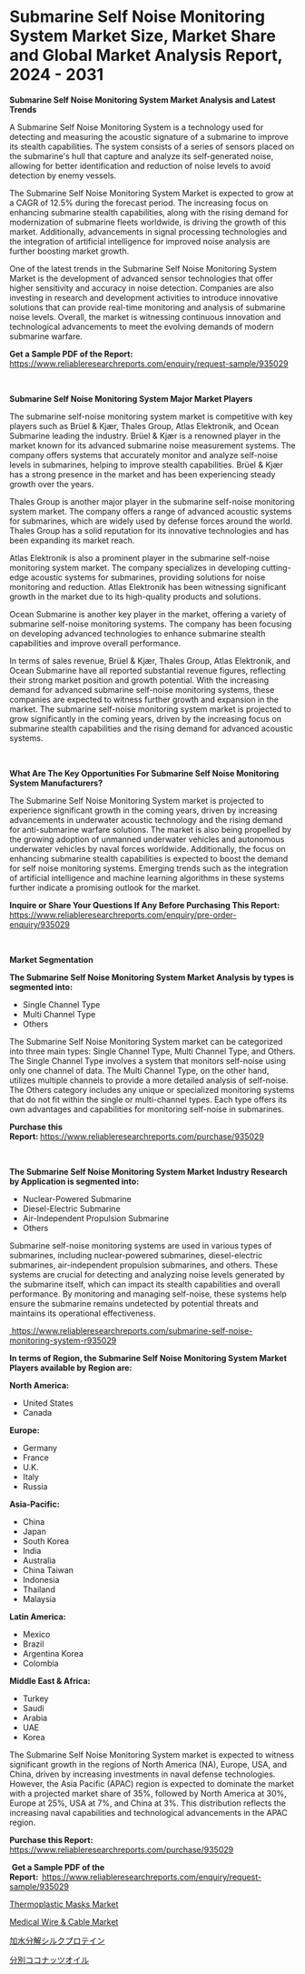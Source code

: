 <p><h1>Submarine Self Noise Monitoring System Market Size, Market Share and Global Market Analysis Report, 2024 - 2031</h1></p><p><strong>Submarine Self Noise Monitoring System Market Analysis and Latest Trends</strong></p>
<p><p>A Submarine Self Noise Monitoring System is a technology used for detecting and measuring the acoustic signature of a submarine to improve its stealth capabilities. The system consists of a series of sensors placed on the submarine's hull that capture and analyze its self-generated noise, allowing for better identification and reduction of noise levels to avoid detection by enemy vessels.</p><p>The Submarine Self Noise Monitoring System Market is expected to grow at a CAGR of 12.5% during the forecast period. The increasing focus on enhancing submarine stealth capabilities, along with the rising demand for modernization of submarine fleets worldwide, is driving the growth of this market. Additionally, advancements in signal processing technologies and the integration of artificial intelligence for improved noise analysis are further boosting market growth.</p><p>One of the latest trends in the Submarine Self Noise Monitoring System Market is the development of advanced sensor technologies that offer higher sensitivity and accuracy in noise detection. Companies are also investing in research and development activities to introduce innovative solutions that can provide real-time monitoring and analysis of submarine noise levels. Overall, the market is witnessing continuous innovation and technological advancements to meet the evolving demands of modern submarine warfare.</p></p>
<p><strong>Get a Sample PDF of the Report:&nbsp;</strong> <a href="https://www.reliableresearchreports.com/enquiry/request-sample/935029">https://www.reliableresearchreports.com/enquiry/request-sample/935029</a></p>
<p>&nbsp;</p>
<p><strong>Submarine Self Noise Monitoring System Major Market Players</strong></p>
<p><p>The submarine self-noise monitoring system market is competitive with key players such as Brüel & Kjær, Thales Group, Atlas Elektronik, and Ocean Submarine leading the industry. Brüel & Kjær is a renowned player in the market known for its advanced submarine noise measurement systems. The company offers systems that accurately monitor and analyze self-noise levels in submarines, helping to improve stealth capabilities. Brüel & Kjær has a strong presence in the market and has been experiencing steady growth over the years.</p><p>Thales Group is another major player in the submarine self-noise monitoring system market. The company offers a range of advanced acoustic systems for submarines, which are widely used by defense forces around the world. Thales Group has a solid reputation for its innovative technologies and has been expanding its market reach.</p><p>Atlas Elektronik is also a prominent player in the submarine self-noise monitoring system market. The company specializes in developing cutting-edge acoustic systems for submarines, providing solutions for noise monitoring and reduction. Atlas Elektronik has been witnessing significant growth in the market due to its high-quality products and solutions.</p><p>Ocean Submarine is another key player in the market, offering a variety of submarine self-noise monitoring systems. The company has been focusing on developing advanced technologies to enhance submarine stealth capabilities and improve overall performance.</p><p>In terms of sales revenue, Brüel & Kjær, Thales Group, Atlas Elektronik, and Ocean Submarine have all reported substantial revenue figures, reflecting their strong market position and growth potential. With the increasing demand for advanced submarine self-noise monitoring systems, these companies are expected to witness further growth and expansion in the market. The submarine self-noise monitoring system market is projected to grow significantly in the coming years, driven by the increasing focus on submarine stealth capabilities and the rising demand for advanced acoustic systems.</p></p>
<p>&nbsp;</p>
<p><strong>What Are The Key Opportunities For Submarine Self Noise Monitoring System Manufacturers?</strong></p>
<p><p>The Submarine Self Noise Monitoring System market is projected to experience significant growth in the coming years, driven by increasing advancements in underwater acoustic technology and the rising demand for anti-submarine warfare solutions. The market is also being propelled by the growing adoption of unmanned underwater vehicles and autonomous underwater vehicles by naval forces worldwide. Additionally, the focus on enhancing submarine stealth capabilities is expected to boost the demand for self noise monitoring systems. Emerging trends such as the integration of artificial intelligence and machine learning algorithms in these systems further indicate a promising outlook for the market.</p></p>
<p><strong>Inquire or Share Your Questions If Any Before Purchasing This Report:</strong> <a href="https://www.reliableresearchreports.com/enquiry/pre-order-enquiry/935029">https://www.reliableresearchreports.com/enquiry/pre-order-enquiry/935029</a></p>
<p>&nbsp;</p>
<p><strong>Market Segmentation</strong></p>
<p><strong>The Submarine Self Noise Monitoring System Market Analysis by types is segmented into:</strong></p>
<p><ul><li>Single Channel Type</li><li>Multi Channel Type</li><li>Others</li></ul></p>
<p><p>The Submarine Self Noise Monitoring System market can be categorized into three main types: Single Channel Type, Multi Channel Type, and Others. The Single Channel Type involves a system that monitors self-noise using only one channel of data. The Multi Channel Type, on the other hand, utilizes multiple channels to provide a more detailed analysis of self-noise. The Others category includes any unique or specialized monitoring systems that do not fit within the single or multi-channel types. Each type offers its own advantages and capabilities for monitoring self-noise in submarines.</p></p>
<p><strong>Purchase this Report:&nbsp;</strong><a href="https://www.reliableresearchreports.com/purchase/935029">https://www.reliableresearchreports.com/purchase/935029</a></p>
<p>&nbsp;</p>
<p><strong>The Submarine Self Noise Monitoring System Market Industry Research by Application is segmented into:</strong></p>
<p><ul><li>Nuclear-Powered Submarine</li><li>Diesel-Electric Submarine</li><li>Air-Independent Propulsion Submarine</li><li>Others</li></ul></p>
<p><p>Submarine self-noise monitoring systems are used in various types of submarines, including nuclear-powered submarines, diesel-electric submarines, air-independent propulsion submarines, and others. These systems are crucial for detecting and analyzing noise levels generated by the submarine itself, which can impact its stealth capabilities and overall performance. By monitoring and managing self-noise, these systems help ensure the submarine remains undetected by potential threats and maintains its operational effectiveness.</p></p>
<p><a href="https://www.reliableresearchreports.com/submarine-self-noise-monitoring-system-r935029">&nbsp;https://www.reliableresearchreports.com/submarine-self-noise-monitoring-system-r935029</a></p>
<p><strong>In terms of Region, the Submarine Self Noise Monitoring System Market Players available by Region are:</strong></p>
<p>
    <p> <strong> North America: </strong>
        <ul>
            <li>United States</li>
            <li>Canada</li>
        </ul>
        </p> 
    <p> <strong> Europe: </strong>
        <ul>
            <li>Germany</li>
            <li>France</li>
            <li>U.K.</li>
            <li>Italy</li>
            <li>Russia</li>
        </ul>
        </p> 
    <p> <strong> Asia-Pacific: </strong>
        <ul>
            <li>China</li>
            <li>Japan</li>
            <li>South Korea</li>
            <li>India</li>
            <li>Australia</li>
            <li>China Taiwan</li>
            <li>Indonesia</li>
            <li>Thailand</li>
            <li>Malaysia</li>
        </ul>
        </p> 
    <p> <strong> Latin America: </strong>
        <ul>
            <li>Mexico</li>
            <li>Brazil</li>
            <li>Argentina Korea</li>
            <li>Colombia</li>
        </ul>
        </p> 
    <p> <strong> Middle East & Africa: </strong>
        <ul>
            <li>Turkey</li>
            <li>Saudi</li>
            <li>Arabia</li>
            <li>UAE</li>
            <li>Korea</li>
        </ul>
    </p>
    </p>
<p><p>The Submarine Self Noise Monitoring System market is expected to witness significant growth in the regions of North America (NA), Europe, USA, and China, driven by increasing investments in naval defense technologies. However, the Asia Pacific (APAC) region is expected to dominate the market with a projected market share of 35%, followed by North America at 30%, Europe at 25%, USA at 7%, and China at 3%. This distribution reflects the increasing naval capabilities and technological advancements in the APAC region.</p></p>
<p><strong>Purchase this Report: </strong><a href="https://www.reliableresearchreports.com/purchase/935029">https://www.reliableresearchreports.com/purchase/935029</a></p>
<p>&nbsp;<strong>Get a Sample PDF of the Report:&nbsp;&nbsp;</strong><a href="https://www.reliableresearchreports.com/enquiry/request-sample/935029">https://www.reliableresearchreports.com/enquiry/request-sample/935029</a></p>
<p><strong></strong></p>
<p><p><a href="https://github.com/brentleyjimmiealvaradoz4l1rea/Market-Research-Report-List-3/blob/main/thermoplastic-masks-market.md">Thermoplastic Masks Market</a></p><p><a href="https://github.com/Angelnienowdseej3e45z3p8c/Market-Research-Report-List-3/blob/main/medical-wire-cable-market.md">Medical Wire & Cable Market</a></p><p><a href="https://github.com/RudyBoyer2017/Market-Research-Report-List-2/blob/main/4975616175966.md">加水分解シルクプロテイン</a></p><p><a href="https://github.com/BrionnaBoyle/Market-Research-Report-List-1/blob/main/3920460175967.md">分別ココナッツオイル</a></p></p>